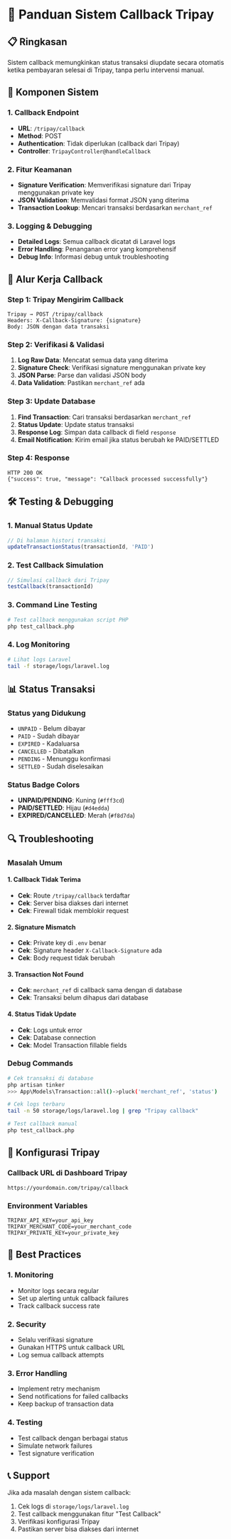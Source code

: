 # 🚀 Panduan Sistem Callback Tripay

## 📋 **Ringkasan**
Sistem callback memungkinkan status transaksi diupdate secara otomatis ketika pembayaran selesai di Tripay, tanpa perlu intervensi manual.

## 🔧 **Komponen Sistem**

### 1. **Callback Endpoint**
- **URL**: `/tripay/callback`
- **Method**: POST
- **Authentication**: Tidak diperlukan (callback dari Tripay)
- **Controller**: `TripayController@handleCallback`

### 2. **Fitur Keamanan**
- **Signature Verification**: Memverifikasi signature dari Tripay menggunakan private key
- **JSON Validation**: Memvalidasi format JSON yang diterima
- **Transaction Lookup**: Mencari transaksi berdasarkan `merchant_ref`

### 3. **Logging & Debugging**
- **Detailed Logs**: Semua callback dicatat di Laravel logs
- **Error Handling**: Penanganan error yang komprehensif
- **Debug Info**: Informasi debug untuk troubleshooting

## 🔄 **Alur Kerja Callback**

### **Step 1: Tripay Mengirim Callback**
```
Tripay → POST /tripay/callback
Headers: X-Callback-Signature: {signature}
Body: JSON dengan data transaksi
```

### **Step 2: Verifikasi & Validasi**
1. **Log Raw Data**: Mencatat semua data yang diterima
2. **Signature Check**: Verifikasi signature menggunakan private key
3. **JSON Parse**: Parse dan validasi JSON body
4. **Data Validation**: Pastikan `merchant_ref` ada

### **Step 3: Update Database**
1. **Find Transaction**: Cari transaksi berdasarkan `merchant_ref`
2. **Status Update**: Update status transaksi
3. **Response Log**: Simpan data callback di field `response`
4. **Email Notification**: Kirim email jika status berubah ke PAID/SETTLED

### **Step 4: Response**
```
HTTP 200 OK
{"success": true, "message": "Callback processed successfully"}
```

## 🛠 **Testing & Debugging**

### **1. Manual Status Update**
```javascript
// Di halaman histori transaksi
updateTransactionStatus(transactionId, 'PAID')
```

### **2. Test Callback Simulation**
```javascript
// Simulasi callback dari Tripay
testCallback(transactionId)
```

### **3. Command Line Testing**
```bash
# Test callback menggunakan script PHP
php test_callback.php
```

### **4. Log Monitoring**
```bash
# Lihat logs Laravel
tail -f storage/logs/laravel.log
```

## 📊 **Status Transaksi**

### **Status yang Didukung**
- `UNPAID` - Belum dibayar
- `PAID` - Sudah dibayar
- `EXPIRED` - Kadaluarsa
- `CANCELLED` - Dibatalkan
- `PENDING` - Menunggu konfirmasi
- `SETTLED` - Sudah diselesaikan

### **Status Badge Colors**
- **UNPAID/PENDING**: Kuning (`#fff3cd`)
- **PAID/SETTLED**: Hijau (`#d4edda`)
- **EXPIRED/CANCELLED**: Merah (`#f8d7da`)

## 🔍 **Troubleshooting**

### **Masalah Umum**

#### **1. Callback Tidak Terima**
- **Cek**: Route `/tripay/callback` terdaftar
- **Cek**: Server bisa diakses dari internet
- **Cek**: Firewall tidak memblokir request

#### **2. Signature Mismatch**
- **Cek**: Private key di `.env` benar
- **Cek**: Signature header `X-Callback-Signature` ada
- **Cek**: Body request tidak berubah

#### **3. Transaction Not Found**
- **Cek**: `merchant_ref` di callback sama dengan di database
- **Cek**: Transaksi belum dihapus dari database

#### **4. Status Tidak Update**
- **Cek**: Logs untuk error
- **Cek**: Database connection
- **Cek**: Model Transaction fillable fields

### **Debug Commands**
```bash
# Cek transaksi di database
php artisan tinker
>>> App\Models\Transaction::all()->pluck('merchant_ref', 'status')

# Cek logs terbaru
tail -n 50 storage/logs/laravel.log | grep "Tripay callback"

# Test callback manual
php test_callback.php
```

## 📝 **Konfigurasi Tripay**

### **Callback URL di Dashboard Tripay**
```
https://yourdomain.com/tripay/callback
```

### **Environment Variables**
```env
TRIPAY_API_KEY=your_api_key
TRIPAY_MERCHANT_CODE=your_merchant_code
TRIPAY_PRIVATE_KEY=your_private_key
```

## 🎯 **Best Practices**

### **1. Monitoring**
- Monitor logs secara regular
- Set up alerting untuk callback failures
- Track callback success rate

### **2. Security**
- Selalu verifikasi signature
- Gunakan HTTPS untuk callback URL
- Log semua callback attempts

### **3. Error Handling**
- Implement retry mechanism
- Send notifications for failed callbacks
- Keep backup of transaction data

### **4. Testing**
- Test callback dengan berbagai status
- Simulate network failures
- Test signature verification

## 📞 **Support**

Jika ada masalah dengan sistem callback:
1. Cek logs di `storage/logs/laravel.log`
2. Test callback menggunakan fitur "Test Callback"
3. Verifikasi konfigurasi Tripay
4. Pastikan server bisa diakses dari internet 